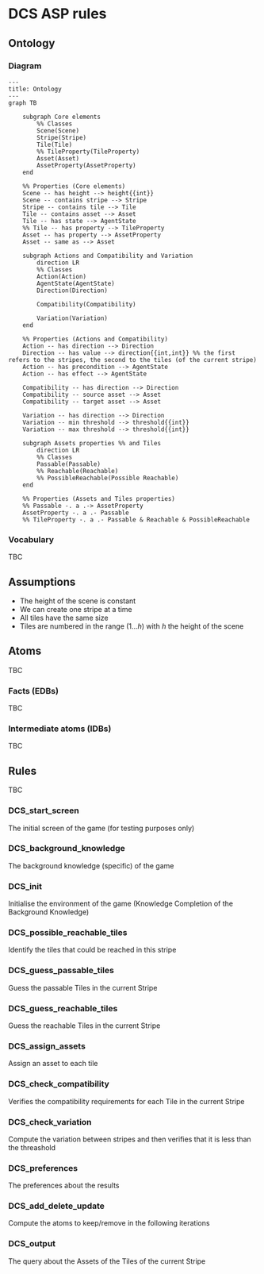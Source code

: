 # DCS ASP rules

## Ontology

### Diagram

```mermaid
---
title: Ontology
---
graph TB

    subgraph Core elements
        %% Classes
        Scene(Scene)
        Stripe(Stripe)
        Tile(Tile)
        %% TileProperty(TileProperty)
        Asset(Asset)
        AssetProperty(AssetProperty)
    end

    %% Properties (Core elements)
    Scene -- has height --> height{{int}}
    Scene -- contains stripe --> Stripe
    Stripe -- contains tile --> Tile
    Tile -- contains asset --> Asset
    Tile -- has state --> AgentState
    %% Tile -- has property --> TileProperty
    Asset -- has property --> AssetProperty
    Asset -- same as --> Asset

    subgraph Actions and Compatibility and Variation
        direction LR
        %% Classes
        Action(Action)
        AgentState(AgentState)
        Direction(Direction)
        
        Compatibility(Compatibility)
        
        Variation(Variation)
    end

    %% Properties (Actions and Compatibility)
    Action -- has direction --> Direction
    Direction -- has value --> direction{{int,int}} %% the first refers to the stripes, the second to the tiles (of the current stripe)
    Action -- has precondition --> AgentState
    Action -- has effect --> AgentState

    Compatibility -- has direction --> Direction
    Compatibility -- source asset --> Asset
    Compatibility -- target asset --> Asset

    Variation -- has direction --> Direction
    Variation -- min threshold --> threshold{{int}}
    Variation -- max threshold --> threshold{{int}}

    subgraph Assets properties %% and Tiles
        direction LR
        %% Classes
        Passable(Passable)
        %% Reachable(Reachable)
        %% PossibleReachable(Possible Reachable)
    end

    %% Properties (Assets and Tiles properties)
    %% Passable -. a .-> AssetProperty
    AssetProperty -. a .- Passable
    %% TileProperty -. a .- Passable & Reachable & PossibleReachable
```

### Vocabulary

TBC

## Assumptions

- The height of the scene is constant
- We can create one stripe at a time
- All tiles have the same size
- Tiles are numbered in the range $(1 \dots h)$ with $h$ the height of the scene

## Atoms

TBC

### Facts (EDBs)

TBC

### Intermediate atoms (IDBs)

TBC

## Rules

TBC

### DCS_start_screen

The initial screen of the game (for testing purposes only)

### DCS_background_knowledge

The background knowledge (specific) of the game

### DCS_init

Initialise the environment of the game (Knowledge Completion of the Background Knowledge)

### DCS_possible_reachable_tiles

Identify the tiles that could be reached in this stripe

### DCS_guess_passable_tiles

Guess the passable Tiles in the current Stripe

### DCS_guess_reachable_tiles

Guess the reachable Tiles in the current Stripe

### DCS_assign_assets

Assign an asset to each tile

### DCS_check_compatibility

Verifies the compatibility requirements for each Tile in the current Stripe

### DCS_check_variation

Compute the variation between stripes and then verifies that it is less than the threashold

### DCS_preferences

The preferences about the results

### DCS_add_delete_update

Compute the atoms to keep/remove in the following iterations

### DCS_output

The query about the Assets of the Tiles of the current Stripe
